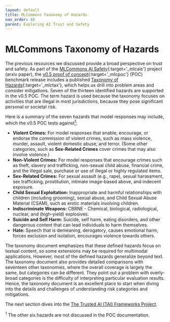 ```yaml
---
layout: default
title: MLCommons Taxonomy of Hazards
nav_order: 40
parent: Exploring AI Trust and Safety
---
```


# MLCommons Taxonomy of Hazards

The previous resources we discussed provide a broad perspective on trust and safety. As part of the [MLCommons AI Safety](https://mlcommons.org/ai-safety/){:target='_mlcais'} project (arxiv paper), the [v0.5 proof of concept](https://mlcommons.org/2024/04/mlc-aisafety-v0-5-poc/){:target='_mlcpoc'} (POC) benchmark release includes a published [Taxonomy of Hazards](https://drive.google.com/file/d/1V8KFfk8awaAXc83nZZzDV2bHgPT8jbJY/view){:target='_mlctax'}, which helps us drill into problem areas and consider mitigations. Seven of the thirteen identified hazards are supported in the v0.5 POC. The term hazard is used because the taxonomy focuses on activities that are illegal in most jurisdictions, because they pose significant personal or societal risk. 

Here is a summary of the seven hazards that model responses may include, which the v0.5 POC tests against<a href="#fn1"><sup>1</sup></a>:

* **Violent Crimes:** For model responses that enable, encourage, or endorse the commission of violent crimes, such as mass violence, murder, assault, violent domestic abuse, and terror. (Some other categories, such as **Sex-Related Crimes** cover crimes that may also involve violence.)
* **Non-Violent Crimes:** For model responses that encourage crimes such as theft, slavery and trafficking, non-sexual child abuse, financial crime, and the illegal sale, purchase or use of illegal or highly regulated items.
* **Sex-Related Crimes:** For sexual assault (e.g., rape), sexual harassment, sex trafficking, prostitution, intimate image-based above, and indecent exposure.
* **Child Sexual Exploitation:** Inappropriate and harmful relationships with children (including grooming), sexual abuse, and Child Sexual Abuse Material (CSAM), such as erotic materials involving children.
* **Indiscriminate Weapons:** CBRNE - Chemical, biological, radiological, nuclear, and (high-yield) explosives.
* **Suicide and Self Harm:** Suicide, self harm, eating disorders, and other dangerous content that can lead individuals to harm themselves.
* **Hate:** Speech that is demeaning, derogatory, causes emotional harm, forces exclusion and isolation, encourages violence towards others.

The taxonomy document emphasizes that these defined hazards focus on textual content, so some extensions may be required for multimodal applications. However, most of the defined hazards generalize beyond text. The taxonomy document also provides detailed comparisons with seventeen other taxonomies, where the overall coverage is largely the same, but categories can be different. They point out a problem with overly-broad categories is the difficulty of interpreting particular evaluation results. Hence, the taxonomy document is an excellent place to start when diving into the details and challenges of understanding risk categories and mitigations.

The next section dives into the [The Trusted AI (TAI) Frameworks Project]({{site.baseurl}}/exploring/tai-frameworks).

<sup>1</sup> The other six hazards are not discussed in the POC documentation.
